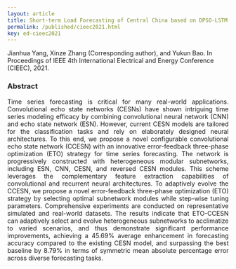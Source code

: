 ```yaml
---
layout: article
title: Short-term Load Forecasting of Central China based on DPSO-LSTM. In Proceedings of CIEEC, 2021.
permalink: /published/cieec2021.html
key: ed-cieec2021
---
```

Jianhua Yang, Xinze Zhang (Corresponding author), and Yukun Bao. In Proceedings of IEEE 4th International Electrical and Energy Conference (CIEEC), 2021.

<!--more-->

### Abstract

<div style="text-align: justify"   markdown='1'>
Time series forecasting is critical for many real-world applications. Convolutional echo state networks (CESNs) have shown intriguing time series modeling efficacy by combining convolutional neural network (CNN) and echo state network (ESN). However, current CESN models are tailored for the classification tasks and rely on elaborately designed neural architectures. To this end, we propose a novel configurable convolutional echo state network (CCESN) with an innovative error-feedback three-phase optimization (ETO) strategy for time series forecasting. The network is progressively constructed with heterogeneous modular subnetworks, including ESN, CNN, CESN, and reversed CESN modules. This scheme leverages the complementary feature extraction capabilities of convolutional and recurrent neural architectures. To adaptively evolve the CCESN, we propose a novel error-feedback three-phase optimization (ETO) strategy by selecting optimal subnetwork modules while step-wise tuning parameters. Comprehensive experiments are conducted on representative simulated and real-world datasets. The results indicate that ETO-CCESN can adaptively select and evolve heterogeneous subnetworks to acclimatize to varied scenarios, and thus demonstrate significant performance improvements, achieving a 45.69% average enhancement in forecasting accuracy compared to the existing CESN model, and surpassing the best baseline by 8.79% in terms of symmetric mean absolute percentage error across diverse forecasting tasks.

</div>
